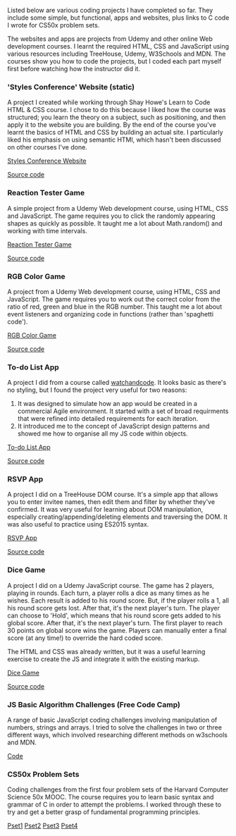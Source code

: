 Listed below are various coding projects I have completed so far. They include some simple, but functional, apps and websites, plus links to C code I wrote for CS50x problem sets.

The websites and apps are projects from Udemy and other online Web development courses. I learnt the required HTML, CSS and JavaScript using various resources including TreeHouse, Udemy, W3Schools and MDN. The courses show you how to code the projects, but I coded each part myself first before watching how the instructor did it.

### 'Styles Conference' Website (static)

A project I created while working through Shay Howe's Learn to Code HTML & CSS course. I chose to do this because I liked how the course was structured; you learn the theory on a subject, such as positioning, and then apply it to the website you are building. By the end of the course you've learnt the basics of HTML and CSS by building an actual site. I particularly liked his emphasis on using semantic HTMl, which hasn't been discussed on other courses I've done.

[Styles Conference Website](https://obwansan.github.io/styles-conference/)

[Source code](https://github.com/obwansan/styles-conference)

### Reaction Tester Game

A simple project from a Udemy Web development course, using HTML, CSS and JavaScript. The game requires you to click the randomly appearing shapes as quickly as possible. It taught me a lot about Math.random() and working with time intervals.

[Reaction Tester Game](https://obwansan.github.io/js-reaction-tester-game/)

[Source code](https://github.com/obwansan/js-reaction-tester-game/)

### RGB Color Game

A project from a Udemy Web development course, using HTML, CSS and JavaScript. The game requires you to work out the correct color from the ratio of red, green and blue in the RGB number. This taught me a lot about event listeners and organizing code in functions (rather than 'spaghetti code').

[RGB Color Game](https://obwansan.github.io/rgb-color-game/)

[Source code](https://github.com/obwansan/rgb-color-game/)

### To-do List App

A project I did from a course called [watchandcode](http://watchandcode.com). It looks basic as there's no styling, but I found the project very useful for two reasons:
1. It was designed to simulate how an app would be created in a commercial Agile environment. It started with a set of broad requirments that were refined into detailed requirements for each iteration.
1. It introduced me to the concept of JavaScript design patterns and showed me how to organise all my JS code within objects.

[To-do List App](https://obwansan.github.io/practical-javascript/)

[Source code](https://github.com/obwansan/practical-javascript/)

### RSVP App

A project I did on a TreeHouse DOM course. It's a simple app that allows you to enter invitee names, then edit them and filter by whether they've confirmed. It was very useful for learning about DOM manipulation, especially creating/appending/deleting elements and traversing the DOM. It was also useful to practice using ES2015 syntax.

[RSVP App](https://obwansan.github.io/RSVP-App/)

[Source code](https://github.com/obwansan/RSVP-App/)

### Dice Game

A project I did on a Udemy JavaScript course. The game has 2 players, playing in rounds. Each turn, a player rolls a dice as many times as he wishes. Each result is added to his round score. But, if the player rolls a 1, all his round score gets lost. After that, it's the next player's turn. The player can choose to 'Hold', which means that his round score gets added to his global score. After that, it's the next player's turn. The first player to reach 30 points on global score wins the game. Players can manually enter a final score (at any time!) to override the hard coded score.

The HTML and CSS was already written, but it was a useful learning exercise to create the JS and integrate it with the existing markup.

[Dice Game](https://obwansan.github.io/dice-game/)

[Source code](https://github.com/obwansan/dice-game/)

### JS Basic Algorithm Challenges (Free Code Camp)

A range of basic JavaScript coding challenges involving manipulation of numbers, strings and arrays. I tried to solve the challenges in two or three different ways, which involved researching different methods on w3schools and MDN.

[Code](https://obwansan.github.io/FCC-Basic-Algorithm-Challenges/)

### CS50x Problem Sets

Coding challenges from the first four problem sets of the Harvard Computer Science 50x MOOC. The course requires you to learn basic syntax and grammar of C in order to attempt the problems. I worked through these to try and get a better grasp of fundamental programming principles.

[Pset1](https://obwansan.github.io/CS50x-Pset-1)
[Pset2](https://obwansan.github.io/CS50x-Pset-2)
[Pset3](https://obwansan.github.io/CS50x-Pset-3)
[Pset4](https://obwansan.github.io/CS50x-Pset-4)
